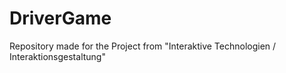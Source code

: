 # DriverGame
Repository made for the Project from "Interaktive Technologien / Interaktionsgestaltung" 
